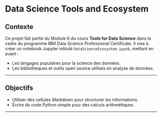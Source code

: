# Data Science Tools and Ecosystem

## **Contexte**
Ce projet fait partie du Module 6 du cours **Tools for Data Science** dans le cadre du programme IBM Data Science Professional Certificate. Il vise à créer un notebook Jupyter intitulé `DataScienceEcosystem.ipynb`, mettant en avant :
- Les langages populaires pour la science des données.
- Les bibliothèques et outils open source utilisés en analyse de données.

---

## **Objectifs**
- Utiliser des cellules Markdown pour structurer les informations.
- Écrire du code Python simple pour des calculs arithmétiques.

---

